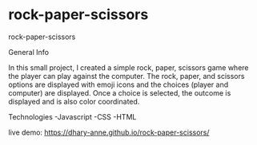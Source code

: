 # rock-paper-scissors
rock-paper-scissors

General Info

In this small project, I created a simple rock, paper, scissors game where the player can play against the computer. The rock, paper, and scissors options are displayed with emoji icons and the choices (player and computer) are displayed. Once a choice is selected, the outcome is displayed and is also color coordinated. 

Technologies
-Javascript
-CSS
-HTML
 
 live demo: https://dhary-anne.github.io/rock-paper-scissors/
